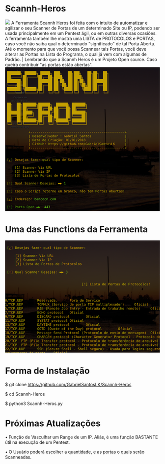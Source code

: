 # Scannh-Heros

<img src="https://camo.githubusercontent.com/f0194320fde52c16549aa9cc03901ce99abb2d08/68747470733a2f2f696d672e736869656c64732e696f2f62616467652f4f532d4c696e75782d627269676874677265656e2e737667">
A Ferramenta Scannh Heros foi feita com o intuito de automatizar e agilizar o seu Scanner de Portas de um determinado Site ou IP, podendo ser usada principalmente em um Pentest ágil, ou em outras diversas ocasiões. A ferramenta também lhe mostra uma LISTA de PROTOCOLOS e PORTAS, caso você não saiba qual o determinado "significado" de tal Porta Aberta. Até o momento para que você possa Scannear tais Portas, você deve alterar as Portas na Lista do Programa, o qual já vem com algumas de Padrão. | Lembrando que a Scannh Heros é um Projeto Open source. Caso queira contribuir "as portas estão abertas".   

<img src="https://github.com/GabrielSantosLK/IMGS-PROJECTS/blob/master/ykzES4i.png?raw=true">

# Uma das Functions da Ferramenta


<img src="https://github.com/GabrielSantosLK/IMGS-PROJECTS/blob/master/6OXkwYc.png?raw=true">

# Forma de Instalação 

$ git clone https://github.com/GabrielSantosLK/Scannh-Heros

$ cd Scannh-Heros

$ python3 Scannh-Heros.py

# Próximas Atualizações

 • Função de Vasculhar um Range de um IP. Aliás, é uma função BASTANTE útil na execução de um Pentest. 

 • O Usuário poderá escolher a quantidade, e as portas o quais serão Scanneadas. 


